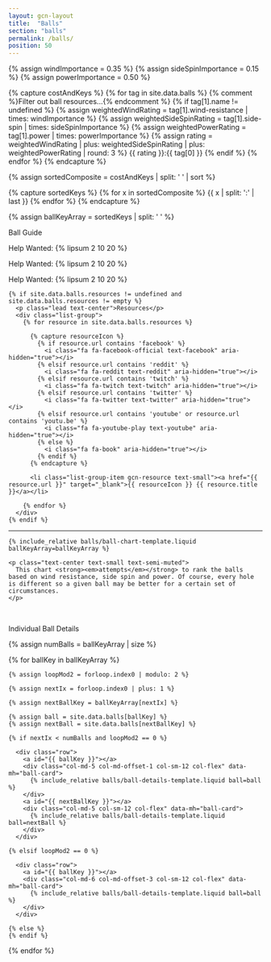 ```yaml
---
layout: gcn-layout
title:  "Balls"
section: "balls"
permalink: /balls/
position: 50
---
```


{% assign windImportance = 0.35 %}
{% assign sideSpinImportance = 0.15 %}
{% assign powerImportance = 0.50 %}

{% capture costAndKeys %}
  {% for tag in site.data.balls %}
    {% comment %}Filter out ball resources...{% endcomment %}
    {% if tag[1].name != undefined %}
      {% assign weightedWindRating = tag[1].wind-resistance | times: windImportance %}
      {% assign weightedSideSpinRating = tag[1].side-spin | times: sideSpinImportance %}
      {% assign weightedPowerRating = tag[1].power | times: powerImportance %}
      {% assign rating = weightedWindRating | plus: weightedSideSpinRating | plus: weightedPowerRating | round: 3 %}
      {{ rating }}:{{ tag[0] }}
    {% endif %}
  {% endfor %}
{% endcapture %}

{% assign sortedComposite = costAndKeys | split: ' ' | sort %}

{% capture sortedKeys %}
  {% for x in sortedComposite %}
    {{ x | split: ':' | last }}
  {% endfor %}
{% endcapture %}

{% assign ballKeyArray = sortedKeys | split: ' ' %}

<div class="row">
  <div class="col-md-5 col-md-offset-1 col-sm-12">
    <p class="lead text-center">Ball Guide</p>
    <p class="text-prototype">
      Help Wanted: {% lipsum 2 10 20 %}
    </p>
    <p class="text-prototype">
      Help Wanted: {% lipsum 2 10 20 %}
    </p>
    <p class="text-prototype">
      Help Wanted: {% lipsum 2 10 20 %}
    </p>

    {% if site.data.balls.resources != undefined and site.data.balls.resources != empty %}
      <p class="lead text-center">Resources</p>
      <div class="list-group">
        {% for resource in site.data.balls.resources %}

          {% capture resourceIcon %}
            {% if resource.url contains 'facebook' %}
              <i class="fa fa-facebook-official text-facebook" aria-hidden="true"></i>
            {% elsif resource.url contains 'reddit' %}
              <i class="fa fa-reddit text-reddit" aria-hidden="true"></i>
            {% elsif resource.url contains 'twitch' %}
              <i class="fa fa-twitch text-twitch" aria-hidden="true"></i>
            {% elsif resource.url contains 'twitter' %}
              <i class="fa fa-twitter text-twitter" aria-hidden="true"></i>
            {% elsif resource.url contains 'youtube' or resource.url contains 'youtu.be' %}
              <i class="fa fa-youtube-play text-youtube" aria-hidden="true"></i>
            {% else %}
              <i class="fa fa-book" aria-hidden="true"></i>
            {% endif %}
          {% endcapture %}

          <li class="list-group-item gcn-resource text-small"><a href="{{ resource.url }}" target="_blank">{{ resourceIcon }} {{ resource.title }}</a></li>

        {% endfor %}
      </div>
    {% endif %}

  </div>
  <div class="col-sm-12 visible-sm visible-xs">
    <hr>
  </div>
  <div class="col-md-5 col-sm-12">

    {% include_relative balls/ball-chart-template.liquid ballKeyArray=ballKeyArray %}

    <p class="text-center text-small text-semi-muted">
      This chart <strong><em>attempts</em></strong> to rank the balls based on wind resistance, side spin and power. Of course, every hole is different so a given ball may be better for a certain set of circumstances.
    </p>

  </div>
</div>

<br>

<p class="lead text-center">Individual Ball Details</p>

<div>

  {% assign numBalls = ballKeyArray | size %}

  {% for ballKey in ballKeyArray %}

    {% assign loopMod2 = forloop.index0 | modulo: 2 %}

    {% assign nextIx = forloop.index0 | plus: 1 %}

    {% assign nextBallKey = ballKeyArray[nextIx] %}

    {% assign ball = site.data.balls[ballKey] %}
    {% assign nextBall = site.data.balls[nextBallKey] %}

    {% if nextIx < numBalls and loopMod2 == 0 %}

      <div class="row">
        <a id="{{ ballKey }}"></a>
        <div class="col-md-5 col-md-offset-1 col-sm-12 col-flex" data-mh="ball-card">
          {% include_relative balls/ball-details-template.liquid ball=ball %}
        </div>
        <a id="{{ nextBallKey }}"></a>
        <div class="col-md-5 col-sm-12 col-flex" data-mh="ball-card">
          {% include_relative balls/ball-details-template.liquid ball=nextBall %}
        </div>
      </div>

    {% elsif loopMod2 == 0 %}

      <div class="row">
        <a id="{{ ballKey }}"></a>
        <div class="col-md-6 col-md-offset-3 col-sm-12 col-flex" data-mh="ball-card">
          {% include_relative balls/ball-details-template.liquid ball=ball %}
        </div>
      </div>

    {% else %}
    {% endif %}

  {% endfor %}

</div>
